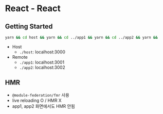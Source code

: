 # React - React

## Getting Started

```bash
yarn && cd host && yarn && cd ../app1 && yarn && cd ../app2 && yarn && cd ../ && yarn start
```

- Host
  - `./host`: localhost:3000
- Remote
  - `./app1`: localhost:3001
  - `./app2`: localhost:3002

## HMR

- `@module-federation/fmr` 사용
- live reloading O / HMR X
- app1, app2 화면에서도 HMR 안됨
